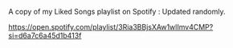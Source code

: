 A copy of my Liked Songs playlist on Spotify : Updated randomly.

https://open.spotify.com/playlist/3Ria3BBjsXAw1wlImv4CMP?si=d6a7c6a45d1b413f